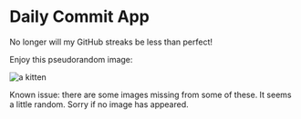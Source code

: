Daily Commit App
================
No longer will my GitHub streaks be less than perfect!

Enjoy this pseudorandom image:

![a kitten](http://placekitten.com/300/400 "a kitten")

Known issue: there are some images missing from some of these. It seems a little random. Sorry if no image has appeared.